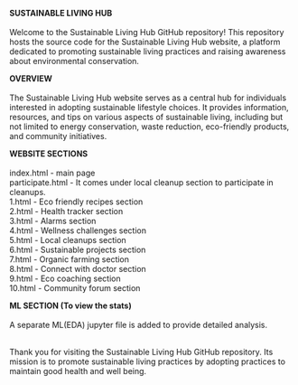 **SUSTAINABLE LIVING HUB**<br />
<br />
Welcome to the Sustainable Living Hub GitHub repository! This repository hosts the source code for the Sustainable Living Hub website, a platform dedicated to promoting sustainable living practices and raising awareness about environmental conservation.

**OVERVIEW**<br />
<br />
The Sustainable Living Hub website serves as a central hub for individuals interested in adopting sustainable lifestyle choices. It provides information, resources, and tips on various aspects of sustainable living, including but not limited to energy conservation, waste reduction, eco-friendly products, and community initiatives.<br />

**WEBSITE SECTIONS**<br />
<br />
index.html - main page<br />
participate.html - It comes under local cleanup section to participate in cleanups.<br />
1.html - Eco friendly recipes section<br />
2.html - Health tracker section<br />
3.html - Alarms section<br />
4.html - Wellness challenges section<br />
5.html - Local cleanups section<br />
6.html - Sustainable projects section<br />
7.html - Organic farming section<br />
8.html - Connect with doctor section<br />
9.html - Eco coaching section<br />
10.html - Community forum section<br />

**ML SECTION (To view the stats)**<br />
<br />
A separate ML(EDA) jupyter file is added to provide detailed analysis.<br />
<br />

Thank you for visiting the Sustainable Living Hub GitHub repository. Its mission is to promote sustainable living practices by adopting practices to maintain good health and well being.
